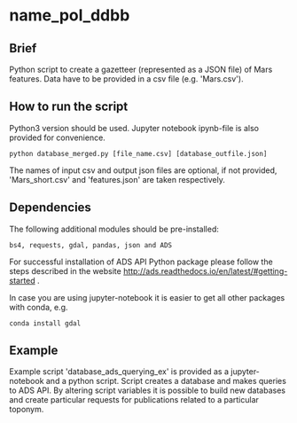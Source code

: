 # name_pol_ddbb

## Brief
Python script to create a gazetteer (represented as a JSON file) of Mars features. Data have to be provided in a csv file (e.g. 'Mars.csv'). 

## How to run the script

Python3 version should be used. Jupyter notebook ipynb-file is also provided for convenience.

```shell 
python database_merged.py [file_name.csv] [database_outfile.json]
```
The names of input csv and output json files are optional, if not provided, 'Mars_short.csv' and 'features.json' are taken respectively.

## Dependencies

The following additional modules should be pre-installed:

```
bs4, requests, gdal, pandas, json and ADS
```
For successful installation of ADS API Python package please follow the steps described in the website <http://ads.readthedocs.io/en/latest/#getting-started> .

In case you are using jupyter-notebook it is easier to get all other packages with conda, e.g.

```shell
conda install gdal
```

## Example

Example script 'database_ads_querying_ex' is provided as a jupyter-notebook and a python script. Script creates a database and makes queries to ADS API. By altering script variables it is possible to build new databases and create particular requests for publications related to a particular toponym. 
